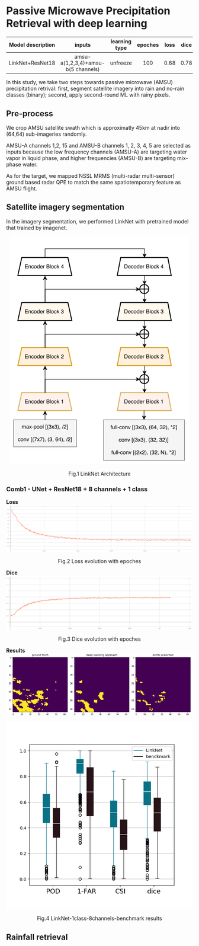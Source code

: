 # Passive Microwave Precipitation Retrieval with deep learning

|Model description|inputs|learning type|epoches|loss|dice|threshold|name|
|:---------------:|:----:|:-----------:|:-----:|:--:|:--:|:-------:|:--:|
|LinkNet+ResNet18|amsu-a(1,2,3,4)+amsu-b(5 channels)|unfreeze|100|0.68|0.78|0.9|segmentation-class1|


In this study, we take two steps towards passive microwave (AMSU) precipitation retrival: first, segment satellite imagery into rain and no-rain classes (binary); second, apply second-round ML with rainy pixels.

## Pre-process

We crop AMSU satellite swath which is approximatly 45km at nadir into (64,64) sub-imageries randomly.

AMSU-A channels 1,2, 15 and AMSU-B channels 1, 2, 3, 4, 5 are selected as inputs because the low frequency channels (AMSU-A) are targeting water vapor in liquid phase, and higher frequencies (AMSU-B) are targeting mix-phase water.

As for the target, we mapped NSSL MRMS (multi-radar multi-sensor) ground based radar QPE to match the same spatiotemporary feature as AMSU flight. 

## Satellite imagery segmentation
In the imagery segmentation, we performed LinkNet with pretrained model that trained by imagenet.
<p align="center">
<img src='src/LinkNet-architecture.png'>

<p align="center"> Fig.1 LinkNet Architecture


### Comb1 - UNet + ResNet18 + 8 channels + 1 class 
__Loss__
<img src='src/LinkNetRes18-1class-8channels-loss.png'>

<p align="center"> Fig.2 Loss evolution with epoches

__Dice__
<img src='src/LinkNetRes18-1class-8channels-dice.png'>

<p align="center"> Fig.3 Dice evolution with epoches

__Results__
<img src='src/LinkNetRes18-1class-8channels-results.png'>

<img src='src/LinkNetRes18-1class-8channels-boxplot.png'>

<p align="center"> Fig.4 LinkNet-1class-8channels-benchmark results 

## Rainfall retrieval
